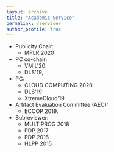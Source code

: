 ```yaml
---
layout: archive
title: "Academic Service"
permalink: /service/
author_profile: true
---
```


* Publicity Chair: 
  * MPLR 2020
* PC co-chair:
  * VMIL'20
  * DLS'19, 
* PC: 
  * CLOUD COMPUTING 2020
  * DLS'19
  * XtremeCloud’19
* Artifact Evaluation Committee (AEC): 
  * ECOOP 2019.
* Subreviewer:
  * MULTIPROG 2018
  * PDP 2017
  * PDP 2016
  * HLPP 2015

